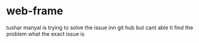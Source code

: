 ﻿# web-frame

tushar manyal is trying to solve the issue inn git hub but cant able ti find the problem what the exact issue is
